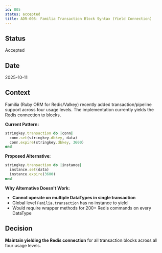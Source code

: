```yaml
---
id: 005
status: accepted
title: ADR-005: Familia Transaction Block Syntax (Yield Connection)
---
```


## Status
Accepted

## Date
2025-10-11

## Context

Familia (Ruby ORM for Redis/Valkey) recently added transaction/pipeline support across four usage levels. The implementation currently yields the Redis connection to blocks.

**Current Pattern:**
```ruby
stringkey.transaction do |conn|
  conn.set(stringkey.dbkey, data)
  conn.expire(stringkey.dbkey, 3600)
end
```

**Proposed Alternative:**
```ruby
stringkey.transaction do |instance|
  instance.set(data)
  instance.expire(3600)
end
```

**Why Alternative Doesn't Work:**
- **Cannot operate on multiple DataTypes in single transaction**
- Global level `Familia.transaction` has no instance to yield
- Would require wrapper methods for 200+ Redis commands on every DataType

## Decision

**Maintain yielding the Redis connection** for all transaction blocks across all four usage levels.
